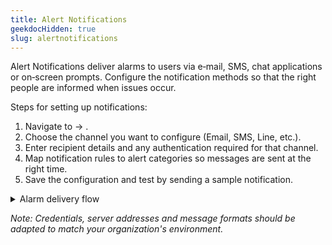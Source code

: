 ```yaml
---
title: Alert Notifications
geekdocHidden: true
slug: alertnotifications
---
```


Alert Notifications deliver alarms to users via e‑mail, SMS, chat applications or on‑screen prompts. Configure the notification methods so that the right people are informed when issues occur.

Steps for setting up notifications:

1. Navigate to <Alerts> -> <Notifications>.
2. Choose the channel you want to configure (Email, SMS, Line, etc.).
3. Enter recipient details and any authentication required for that channel.
4. Map notification rules to alert categories so messages are sent at the right time.
5. Save the configuration and test by sending a sample notification.

<details>
<summary>Alarm delivery flow</summary>

```mermaid
flowchart LR
  A[Alarm created] --> B[Notification engine]
  B --> C[Email/SMS/App]
  C --> D[Recipients]
```

</details>

*Note: Credentials, server addresses and message formats should be adapted to match your organization's environment.*
